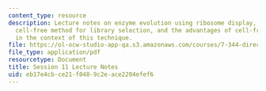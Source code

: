 ```yaml
---
content_type: resource
description: Lecture notes on enzyme evolution using ribosome display, a completely
  cell-free method for library selection, and the advantages of cell-free selection
  in the context of this technique.
file: https://ol-ocw-studio-app-qa.s3.amazonaws.com/courses/7-344-directed-evolution-engineering-biocatalysts-spring-2008/eb17e4cbce21f0489c2eace2204efef6_ses11_ln.pdf
file_type: application/pdf
resourcetype: Document
title: Session 11 Lecture Notes
uid: eb17e4cb-ce21-f048-9c2e-ace2204efef6
---
```

